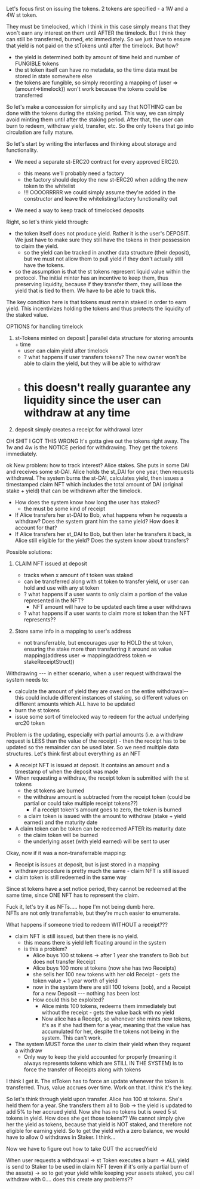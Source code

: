 Let's focus first on issuing the tokens. 2 tokens are specified - a 1W and a 4W st token.

They must be timelocked, which I think in this case simply means that they won't earn any interest on them until AFTER the timelock.
But I think they can still be transferred, burned, etc immediately.
So we just have to ensure that yield is not paid on the stTokens until after the timelock. 
But how?

- the yield is determined both by amount of time held and number of FUNGIBLE tokens
- the st token itself can have no metadata, so the time data must be stored in state somewhere else 
- the tokens are fungible, so simply recording a mapping of (user => (amount=>timelock)) won't work because the tokens could be transferred

So let's make a concession for simplicity and say that NOTHING can be done with the tokens during the staking period. 
This way, we can simply avoid minting them until after the staking period. 
After that, the user can burn to redeem, withdraw yield, transfer, etc.
So the only tokens that go into circulation are fully mature.

So let's start by writing the interfaces and thinking about storage and functionality.

- We need a separate st-ERC20 contract for every approved ERC20.
    - this means we'll probably need a factory 
    - the factory should deploy the new st-ERC20 when adding the new token to the whitelist 
    - !!! OOOORRRRR we could simply assume they're added in the constructor and leave the whitelisting/factory functionality out

- We need a way to keep track of timelocked deposits 

Right, so let's think yield through:
- the token itself does not produce yield. Rather it is the user's DEPOSIT. We just have to make sure they still have the tokens in their possession to claim the yield.
    - so the yield can be tracked in another data structure (their deposit), but we must not allow them to pull yield if they don't actually still have the tokens.
- so the assumption is that the st tokens represent liquid value within the protocol. The initial minter has an incentive to keep them, thus preserving liquidity, because if they transfer them, they will lose the yield that is tied to them. We have to be able to track this.

The key condition here is that tokens must remain staked in order to earn yield. This incentivizes holding the tokens and thus protects the liquidity of the staked value.


OPTIONS for handling timelock
1. st-Tokens minted on deposit | parallel data structure for storing amounts + time 
    - user can claim yield after timelock 
    - ? what happens if user transfers tokens? The new owner won't be able to claim the yield, but they will be able to withdraw 
    - # this doesn't really guarantee any liquidity since the user can withdraw at any time 
2. deposit simply creates a receipt for withdrawal later 


OH SHIT I GOT THIS WRONG
It's gotta give out the tokens right away. The 1w and 4w is the NOTICE period for withdrawing. They get the tokens immediately.

ok
New problem: how to track interest?
Alice stakes. She puts in some DAI and receives some st-DAI. 
Alice holds the st_DAI for one year, then requests withdrawal. The system burns the st-DAI, calculates yield, then issues a timestamped claim NFT which includes the total amount of DAI (original stake + yield) that can be withdrawn after the timelock.
- How does the system know how long the user has staked?
    - the must be some kind of receipt
- If Alice transfers her st-DAI to Bob, what happens when he requests a withdraw? Does the system grant him the same yield? How does it account for that?
- If Alice transfers her st_DAI to Bob, but then later he transfers it back, is Alice still eligible for the yield? Does the system know about transfers?


Possible solutions:
1. CLAIM NFT issued at deposit
    - tracks when x amount of t token was staked 
    - can be transferred along with st token to transfer yield, or user can hold and use with any st token 
    - ? what happens if a user wants to only claim a portion of the value represented in the NFT?
        - NFT amount will have to be updated each time a user withdraws 
    - ? what happens if a user wants to claim more st token than the NFT represents??

2. Store same info in a mapping to user's address
    - not transferrable, but encourages user to HOLD the st token, ensuring the stake more than transferring it around as value 
    mapping(address user => mapping(address token => stakeReceiptStruct))

Withdrawing --- in either scenario, when a user request withdrawal the system needs to:
- calculate the amount of yield they are owed on the entire withdrawal-- this could include different instances of staking, so different values on different amounts which ALL have to be updated
- burn the st tokens
- issue some sort of timelocked way to redeem for the actual underlying erc20 token 

Problem is the updating, especially with partial amounts (i.e. a withdraw request is LESS than the value of the receipt) - then the receipt has to be updated so the remainder can be used later. So we need multiple data structures. Let's think first about everything as an NFT
- A receipt NFT is issued at deposit. It contains an amount and a timestamp of when the deposit was made
- When requesting a withdraw, the receipt token is submitted with the st tokens
    - the st tokens are burned
    - the withdraw amount is subtracted from the receipt token (could be partial or could take multiple receipt tokens??)
        - if a receipt token's amount goes to zero, the token is burned 
    - a claim token is issued with the amount to withdraw (stake + yield earned) and the maturity date
- A claim token can be token can be redeemed AFTER its maturity date
    - the claim token will be burned
    - the underlying asset (with yield earned) will be sent to user 

Okay, now if it was a non-transferrable mapping:
- Receipt is issues at deposit, but is just stored in a mapping 
- withdraw procedure is pretty much the same - claim NFT is still issued 
- claim token is still redeemed in the same way 

Since st tokens have a set notice period, they cannot be redeemed at the same time, since ONE NFT has to represent the claim.

Fuck it, let's try it as NFTs..... hope I'm not being dumb here.\
NFTs are not only transferrable, but they're much easier to enumerate. 

What happens if someone tried to redeem WITHOUT a receipt???
- claim NFT is still issued, but then there is no yield.
    - this means there is yield left floating around in the system 
    - is this a problem? 
        - Alice buys 100 st tokens -> after 1 year she transfers to Bob but does not transfer Receipt
        - Alice buys 100 more st tokens (now she has two Receipts)
        - she sells her 100 new tokens with her old Receipt - gets the token value + 1 year worth of yield
        - now in the system there are still 100 tokens (bob), and a Receipt for a new Deposit --- nothing has been lost
        - How could this be exploited?
            - Alice mints 100 tokens, redeems them immediately but without the receipt - gets the value back with no yield
            - Now alice has a Receipt, so whenever she mints new tokens, it's as if she had them for a year, meaning that the value has accumulated for her, despite the tokens not being in the system. This can't work.
- The system MUST force the user to claim their yield when they request a withdraw
    - Only way to keep the yield accounted for properly (meaning it always represents tokens which are STILL IN THE SYSTEM) is to force the transfer of Receipts along with tokens


I think I get it. 
The stToken has to force an update whenever the token is transferred. Thus, value accrues over time. 
Work on that. I think it's the key.


So let's think through yield upon transfer.
Alice has 100 st tokens. She's held them for a year. She transfers them all to Bob -> the yield is updated to add 5% to her accrued yield. 
Now she has no tokens but is owed 5 st tokens in yield. How does she get those tokens??
We cannot simply give her the yield as tokens, because that yield is NOT staked, and therefore not eligible for earning yield.
So to get the yield with a zero balance, we would have to allow 0 withdraws in Staker.
I think...

Now we have to figure out how to take OUT the accruedYield

When user requests a withdrawal -> st Token executes a burn -> ALL yield is send to Staker to be used in claim NFT (even if it's only a partial burn of the assets) -> so to get your yield while keeping your assets staked, you call withdraw with 0.... does this create any problems?? 


